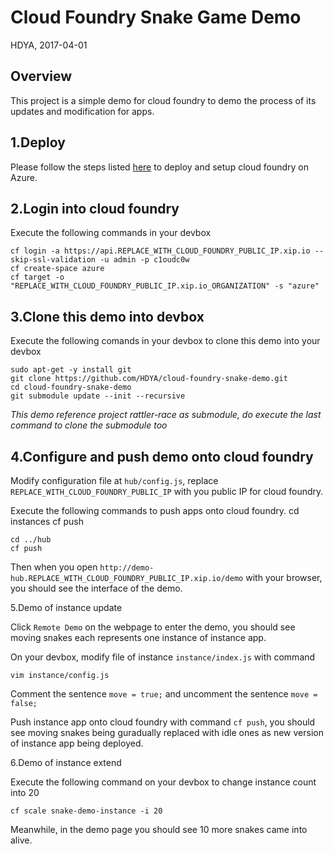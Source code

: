 Cloud Foundry Snake Game Demo
===

HDYA, 2017-04-01

Overview
---

This project is a simple demo for cloud foundry to demo the process of its updates and modification for apps.

1.Deploy
---

Please follow the steps listed [here](https://github.com/bingosummer/docs-deploying-cf) to deploy and setup cloud foundry on Azure.

2.Login into cloud foundry
---

Execute the following commands in your devbox

    cf login -a https://api.REPLACE_WITH_CLOUD_FOUNDRY_PUBLIC_IP.xip.io --skip-ssl-validation -u admin -p c1oudc0w
    cf create-space azure
    cf target -o "REPLACE_WITH_CLOUD_FOUNDRY_PUBLIC_IP.xip.io_ORGANIZATION" -s "azure"

3.Clone this demo into devbox
---

Execute the following comands in your devbox to clone this demo into your devbox

    sudo apt-get -y install git
    git clone https://github.com/HDYA/cloud-foundry-snake-demo.git
    cd cloud-foundry-snake-demo
    git submodule update --init --recursive

_This demo reference project rattler-race as submodule, do execute the last command to clone the submodule too_

4.Configure and push demo onto cloud foundry
---

Modify configuration file at `hub/config.js`, replace `REPLACE_WITH_CLOUD_FOUNDRY_PUBLIC_IP` with you public IP for cloud foundry.

Execute the following commands to push apps onto cloud foundry.
    cd instances
    cf push

    cd ../hub
    cf push

Then when you open `http://demo-hub.REPLACE_WITH_CLOUD_FOUNDRY_PUBLIC_IP.xip.io/demo` with your browser, you should see the interface of the demo.

5.Demo of instance update

Click `Remote Demo` on the webpage to enter the demo, you should see moving snakes each represents one instance of instance app.

On your devbox, modify file of instance `instance/index.js` with command

    vim instance/config.js

Comment the sentence `move = true;` and uncomment the sentence `move = false;`

Push instance app onto cloud foundry with command `cf push`, you should see moving snakes being guradually replaced with idle ones as new version of instance app being deployed.

6.Demo of instance extend

Execute the following command on your devbox to change instance count into 20

    cf scale snake-demo-instance -i 20

Meanwhile, in the demo page you should see 10 more snakes came into alive.